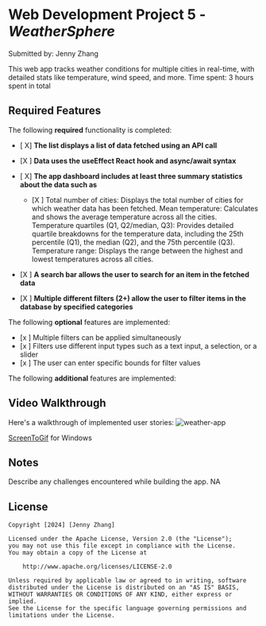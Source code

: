 # Web Development Project 5 - *WeatherSphere*

Submitted by: Jenny Zhang

This web app tracks weather conditions for multiple cities in real-time, with detailed stats like temperature, wind speed, and more. 
Time spent: 3 hours spent in total

## Required Features

The following **required** functionality is completed:

- [ X] **The list displays a list of data fetched using an API call**
- [X ] **Data uses the useEffect React hook and async/await syntax**
- [ X] **The app dashboard includes at least three summary statistics about the data such as**
  - [X ]  Total number of cities: Displays the total number of cities for which weather data has been fetched.
          Mean temperature: Calculates and shows the average temperature across all the cities.
          Temperature quartiles (Q1, Q2/median, Q3): Provides detailed quartile breakdowns for the temperature data, including the 25th percentile (Q1), the median (Q2), and the 75th percentile (Q3).
          Temperature range: Displays the range between the highest and lowest temperatures across all cities.

- [X ] **A search bar allows the user to search for an item in the fetched data**
- [X ] **Multiple different filters (2+) allow the user to filter items in the database by specified categories**

The following **optional** features are implemented:

- [x ] Multiple filters can be applied simultaneously
- [x ] Filters use different input types such as a text input, a selection, or a slider
- [x ] The user can enter specific bounds for filter values

The following **additional** features are implemented:



## Video Walkthrough

Here's a walkthrough of implemented user stories:
![weather-app](https://github.com/user-attachments/assets/fce85a81-2a69-4b56-9954-828dc2c6d9c7)

[ScreenToGif](https://www.screentogif.com/) for Windows


## Notes

Describe any challenges encountered while building the app.
NA
## License

    Copyright [2024] [Jenny Zhang]

    Licensed under the Apache License, Version 2.0 (the "License");
    you may not use this file except in compliance with the License.
    You may obtain a copy of the License at

        http://www.apache.org/licenses/LICENSE-2.0

    Unless required by applicable law or agreed to in writing, software
    distributed under the License is distributed on an "AS IS" BASIS,
    WITHOUT WARRANTIES OR CONDITIONS OF ANY KIND, either express or implied.
    See the License for the specific language governing permissions and
    limitations under the License.
